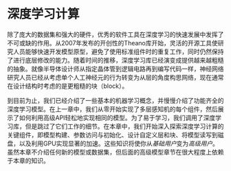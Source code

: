 # 深度学习计算

除了庞大的数据集和强大的硬件，优秀的软件工具在深度学习的快速发展中发挥了不可或缺的作用。从2007年发布的开创性的Theano库开始，灵活的开源工具使研究人员能够快速开发模型原型，避免了使用标准组件时的重复工作，同时仍然保持了进行底层修改的能力。随着时间的推移，深度学习库已经演变成提供越来越粗糙的抽象。就像半导体设计师从指定晶体管到逻辑电路再到编写代码一样，神经网络研究人员已经从考虑单个人工神经元的行为转变为从层的角度构思网络，现在通常在设计结构时考虑的是更粗糙的块（block）。

到目前为止，我们已经介绍了一些基本的机器学习概念，并慢慢介绍了功能齐全的深度学习模型。在上一章中，我们从零开始实现了多层感知机的每个组件，然后展示了如何利用高级API轻松地实现相同的模型。为了易于学习，我们调用了深度学习库，但是跳过了它们工作的细节。在本章中，我们开始深入探索深度学习计算的关键组件，即模型构建、参数访问与初始化、设计自定义层和块、将模型读写到磁盘，以及利用GPU实现显著的加速。这些知识将使你从*基础用户*变为*高级用户*。虽然本章不介绍任何新的模型或数据集，但后面的高级模型章节在很大程度上依赖于本章的知识。

